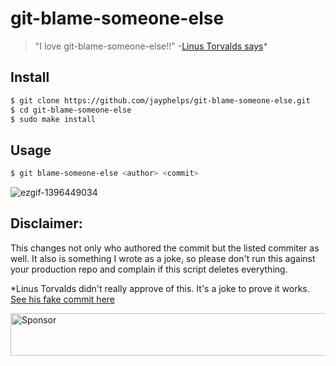 # git-blame-someone-else

> "I love git-blame-someone-else!!" -[Linus Torvalds says](https://github.com/jayphelps/git-blame-someone-else/commit/e5cfe4bb2190a2ae406d5f0b8f49c32ac0f01cd7)*

## Install

```bash
$ git clone https://github.com/jayphelps/git-blame-someone-else.git
$ cd git-blame-someone-else
$ sudo make install
```

## Usage

```bash
$ git blame-someone-else <author> <commit>
```

![ezgif-1396449034](https://cloud.githubusercontent.com/assets/762949/12863650/068e2820-cc2e-11e5-80c5-6ebdb71f51ea.gif)

## Disclaimer:

This changes not only who authored the commit but the listed commiter as well. It also is something I wrote as a joke, so please don't run this against your production repo and complain if this script deletes everything.

*Linus Torvalds didn't really approve of this. It's a joke to prove it works. [See his fake commit here](https://github.com/jayphelps/git-blame-someone-else/commit/e5cfe4bb2190a2ae406d5f0b8f49c32ac0f01cd7)

<a href="https://app.codesponsor.io/link/zs7vWiDv2F99bX6Ay7PJa5WE/jayphelps/git-blame-someone-else" rel="nofollow"><img src="https://app.codesponsor.io/embed/zs7vWiDv2F99bX6Ay7PJa5WE/jayphelps/git-blame-someone-else.svg" style="width: 888px; height: 68px;" alt="Sponsor" /></a>
